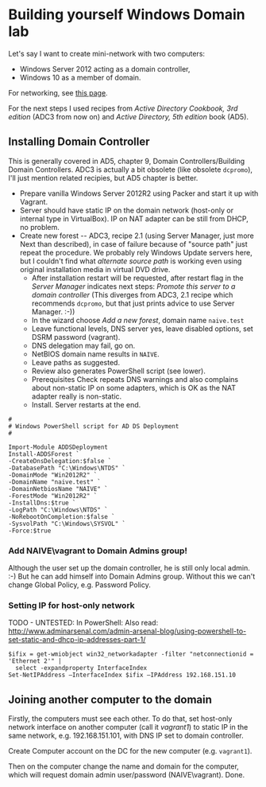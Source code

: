 # Building yourself Windows Domain lab

Let's say I want to create mini-network with two computers:
* Windows Server 2012 acting as a domain controller,
* Windows 10 as a member of domain.

For networking, see [this page](TwoWindowsNetworkedInVirtualBox.md).

For the next steps I used recipes from *Active Directory Cookbook, 3rd edition* (ADC3 from now on)
and *Active Directory, 5th edition* book (AD5).


## Installing Domain Controller

This is generally covered in AD5, chapter 9, Domain Controllers/Building Domain Controllers. ADC3
is actually a bit obsolete (like obsolete `dcpromo`), I'll just mention related recipies, but AD5
chapter is better.

* Prepare vanilla Windows Server 2012R2 using Packer and start it up with Vagrant.
* Server should have static IP on the domain network (host-only or internal type in VirtualBox).
IP on NAT adapter can be still from DHCP, no problem.
* Create new forest -- ADC3, recipe 2.1 (using Server Manager, just more Next than described),
in case of failure because of "source path" just repeat the procedure. We probably rely Windows
Update servers here, but I couldn't find what *alternate source path* is working even using
original installation media in virtual DVD drive.
  * After installation restart will be requested, after restart flag in the *Server Manager*
  indicates next steps: *Promote this server to a domain controller* (This diverges from ADC3, 2.1
  recipe which recommends `dcpromo`, but that just prints advice to use Server Manager. :-))
  * In the wizard choose *Add a new forest*, domain name `naive.test`
  * Leave functional levels, DNS server yes, leave disabled options, set DSRM password (vagrant).
  * DNS delegation may fail, go on.
  * NetBIOS domain name results in `NAIVE`.
  * Leave paths as suggested.
  * Review also generates PowerShell script (see lower).
  * Prerequisites Check repeats DNS warnings and also complains about non-static IP on some
  adapters, which is OK as the NAT adapter really is non-static.
  * Install. Server restarts at the end.

```
#
# Windows PowerShell script for AD DS Deployment
#

Import-Module ADDSDeployment
Install-ADDSForest `
-CreateDnsDelegation:$false `
-DatabasePath "C:\Windows\NTDS" `
-DomainMode "Win2012R2" `
-DomainName "naive.test" `
-DomainNetbiosName "NAIVE" `
-ForestMode "Win2012R2" `
-InstallDns:$true `
-LogPath "C:\Windows\NTDS" `
-NoRebootOnCompletion:$false `
-SysvolPath "C:\Windows\SYSVOL" `
-Force:$true
```


### Add NAIVE\vagrant to Domain Admins group!

Although the user set up the domain controller, he is still only local admin. :-) But he can add
himself into Domain Admins group. Without this we can't change Global Policy, e.g. Password Policy.


### Setting IP for host-only network

TODO - UNTESTED: In PowerShell:
Also read: http://www.adminarsenal.com/admin-arsenal-blog/using-powershell-to-set-static-and-dhcp-ip-addresses-part-1/

```
$ifix = get-wmiobject win32_networkadapter -filter "netconnectionid = 'Ethernet 2'" | 
  select -expandproperty InterfaceIndex
Set-NetIPAddress –InterfaceIndex $ifix –IPAddress 192.168.151.10
```


## Joining another computer to the domain

Firstly, the computers must see each other. To do that, set host-only network interface on
another computer (call it *vagrant1*) to static IP in the same network, e.g. 192.168.151.101,
with DNS IP set to domain controller.

Create Computer account on the DC for the new computer (e.g. `vagrant1`).

Then on the computer change the name and domain for the computer, which will request domain admin
user/password (NAIVE\vagrant). Done.